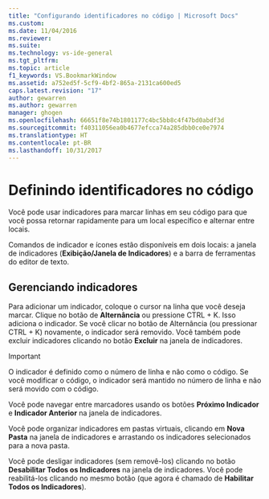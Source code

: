 ```yaml
---
title: "Configurando identificadores no código | Microsoft Docs"
ms.custom: 
ms.date: 11/04/2016
ms.reviewer: 
ms.suite: 
ms.technology: vs-ide-general
ms.tgt_pltfrm: 
ms.topic: article
f1_keywords: VS.BookmarkWindow
ms.assetid: a752ed5f-5cf9-4bf2-865a-2131ca600ed5
caps.latest.revision: "17"
author: gewarren
ms.author: gewarren
manager: ghogen
ms.openlocfilehash: 66651f8e74b1801177c4bc5bb8c4f47bd0abdf3d
ms.sourcegitcommit: f40311056ea0b4677efcca74a285dbb0ce0e7974
ms.translationtype: HT
ms.contentlocale: pt-BR
ms.lasthandoff: 10/31/2017
---
```

# <a name="setting-bookmarks-in-code"></a>Definindo identificadores no código
Você pode usar indicadores para marcar linhas em seu código para que você possa retornar rapidamente para um local específico e alternar entre locais.  
  
 Comandos de indicador e ícones estão disponíveis em dois locais: a janela de indicadores (**Exibição/Janela de Indicadores**) e a barra de ferramentas do editor de texto.  
  
## <a name="managing-bookmarks"></a>Gerenciando indicadores  
 Para adicionar um indicador, coloque o cursor na linha que você deseja marcar. Clique no botão de **Alternância** ou pressione CTRL + K. Isso adiciona o indicador. Se você clicar no botão de Alternância (ou pressionar CTRL + K) novamente, o indicador será removido. Você também pode excluir indicadores clicando no botão **Excluir** na janela de indicadores.  
  
> [!IMPORTANT]
>  O indicador é definido como o número de linha e não como o código. Se você modificar o código, o indicador será mantido no número de linha e não será movido com o código.  
  
 Você pode navegar entre marcadores usando os botões **Próximo Indicador** e **Indicador Anterior** na janela de indicadores.  
  
 Você pode organizar indicadores em pastas virtuais, clicando em **Nova Pasta** na janela de indicadores e arrastando os indicadores selecionados para a nova pasta.  
  
 Você pode desligar indicadores (sem removê-los) clicando no botão **Desabilitar Todos os Indicadores** na janela de indicadores. Você pode reabilitá-los clicando no mesmo botão (que agora é chamado de **Habilitar Todos os Indicadores**).